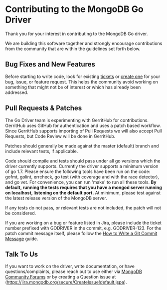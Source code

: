 # Contributing to the MongoDB Go Driver

Thank you for your interest in contributing to the MongoDB Go driver.

We are building this software together and strongly encourage contributions from the community that are within the guidelines set forth
below.

## Bug Fixes and New Features

Before starting to write code, look for existing [tickets](https://jira.mongodb.org/browse/GODRIVER) or
[create one](https://jira.mongodb.org/secure/CreateIssue!default.jspa) for your bug, issue, or feature request. This helps the community
avoid working on something that might not be of interest or which has already been addressed.

## Pull Requests & Patches

The Go Driver team is experimenting with GerritHub for contributions. GerritHub uses GitHub for authentication and uses a patch based
workflow. Since GerritHub supports importing of Pull Requests we will also accept Pull Requests, but Code Review will be done in
GerritHub.

Patches should generally be made against the master (default) branch and include relevant tests, if applicable.

Code should compile and tests should pass under all go versions which the driver currently supports.  Currently the driver
supports a minimum version of go 1.7. Please ensure the following tools have been run on the code: gofmt, golint, errcheck,
go test (with coverage and with the race detector), and go vet. For convenience, you can run 'make' to run all these tools.
**By default, running the tests requires that you have a mongod server running on localhost, listening on the default port.**
At minimum, please test against the latest release version of the MongoDB server.

If any tests do not pass, or relevant tests are not included, the patch will not be considered.

If you are working on a bug or feature listed in Jira, please include the ticket number prefixed with GODRIVER in the commit,
e.g. GODRIVER-123. For the patch commit message itself, please follow the [How to Write a Git Commit Message](https://chris.beams.io/posts/git-commit/) guide.

## Talk To Us

If you want to work on the driver, write documentation, or have questions/complaints, please reach out to use either via [MongoDB Community Forums](https://community.mongodb.com/tags/c/drivers-odms-connectors/7/go-driver) or by creating a Question
issue at (https://jira.mongodb.org/secure/CreateIssue!default.jspa).
